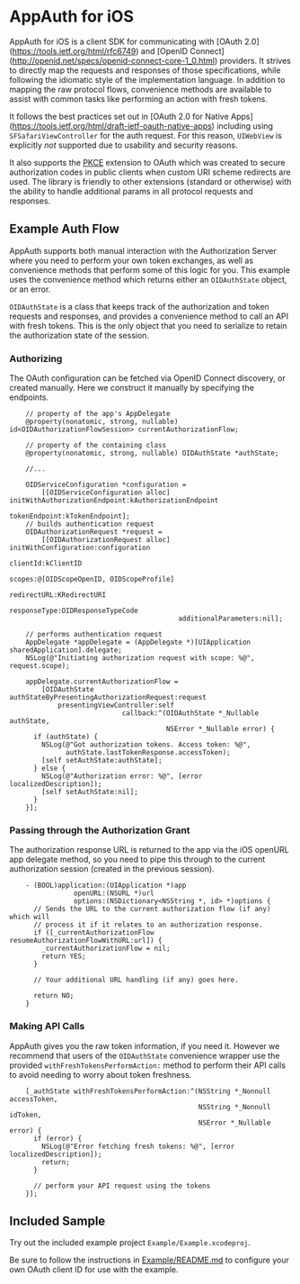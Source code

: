 # AppAuth for iOS

AppAuth for iOS is a client SDK for communicating with [OAuth 2.0]
(https://tools.ietf.org/html/rfc6749) and [OpenID Connect]
(http://openid.net/specs/openid-connect-core-1_0.html) providers. It strives to
directly map the requests and responses of those specifications, while following
the idiomatic style of the implementation language. In addition to mapping the
raw protocol flows, convenience methods are available to assist with common
tasks like performing an action with fresh tokens.

It follows the best practices set out in [OAuth 2.0 for Native Apps]
(https://tools.ietf.org/html/draft-ietf-oauth-native-apps)
including using `SFSafariViewController` for the auth request. For this reason,
`UIWebView` is explicitly *not* supported due to usability and security reasons.

It also supports the [PKCE](https://tools.ietf.org/html/rfc7636) extension to
OAuth which was created to secure authorization codes in public clients when
custom URI scheme redirects are used. The library is friendly to other
extensions (standard or otherwise) with the ability to handle additional params
in all protocol requests and responses.

## Example Auth Flow

AppAuth supports both manual interaction with the Authorization Server
where you need to perform your own token exchanges, as well as convenience
methods that perform some of this logic for you. This example uses the
convenience method which returns either an `OIDAuthState` object, or an error.

`OIDAuthState` is a class that keeps track of the authorization and token
requests and responses, and provides a convenience method to call an API with
fresh tokens. This is the only object that you need to serialize to retain the
authorization state of the session.

### Authorizing

The OAuth configuration can be fetched via OpenID Connect discovery, or created
manually. Here we construct it manually by specifying the endpoints.

```objc
    // property of the app's AppDelegate
    @property(nonatomic, strong, nullable) id<OIDAuthorizationFlowSession> currentAuthorizationFlow;

    // property of the containing class
    @property(nonatomic, strong, nullable) OIDAuthState *authState;

    //...

    OIDServiceConfiguration *configuration =
        [[OIDServiceConfiguration alloc] initWithAuthorizationEndpoint:kAuthorizationEndpoint
                                                         tokenEndpoint:kTokenEndpoint];
    // builds authentication request
    OIDAuthorizationRequest *request =
        [[OIDAuthorizationRequest alloc] initWithConfiguration:configuration
                                                      clientId:kClientID
                                                        scopes:@[OIDScopeOpenID, OIDScopeProfile]
                                                   redirectURL:KRedirectURI
                                                  responseType:OIDResponseTypeCode
                                          additionalParameters:nil];

    // performs authentication request
    AppDelegate *appDelegate = (AppDelegate *)[UIApplication sharedApplication].delegate;
    NSLog(@"Initiating authorization request with scope: %@", request.scope);

    appDelegate.currentAuthorizationFlow =
        [OIDAuthState authStateByPresentingAuthorizationRequest:request
            presentingViewController:self
                            callback:^(OIDAuthState *_Nullable authState,
                                       NSError *_Nullable error) {
      if (authState) {
        NSLog(@"Got authorization tokens. Access token: %@",
              authState.lastTokenResponse.accessToken);
        [self setAuthState:authState];
      } else {
        NSLog(@"Authorization error: %@", [error localizedDescription]);
        [self setAuthState:nil];
      }
    }];
```

### Passing through the Authorization Grant

The authorization response URL is returned to the app via the iOS openURL
app delegate method, so you need to pipe this through to the current
authorization session (created in the previous session).

```objc
    - (BOOL)application:(UIApplication *)app
                openURL:(NSURL *)url
                options:(NSDictionary<NSString *, id> *)options {
      // Sends the URL to the current authorization flow (if any) which will
      // process it if it relates to an authorization response.
      if ([_currentAuthorizationFlow resumeAuthorizationFlowWithURL:url]) {
        _currentAuthorizationFlow = nil;
        return YES;
      }

      // Your additional URL handling (if any) goes here.

      return NO;
    }
```

### Making API Calls

AppAuth gives you the raw token information, if you need it. However we
recommend that users of the `OIDAuthState` convenience wrapper use the provided
`withFreshTokensPerformAction:` method to perform their API calls to avoid
needing to worry about token freshness.

```objc
    [_authState withFreshTokensPerformAction:^(NSString *_Nonnull accessToken,
                                               NSString *_Nonnull idToken,
                                               NSError *_Nullable error) {
      if (error) {
        NSLog(@"Error fetching fresh tokens: %@", [error localizedDescription]);
        return;
      }

      // perform your API request using the tokens
    }];
```

## Included Sample

Try out the included example project `Example/Example.xcodeproj`.

Be sure to follow the instructions in [Example/README.md](Example/README.md)
to configure your own OAuth client ID for use with the example.
